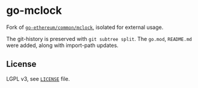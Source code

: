 # go-mclock

Fork of [`go-ethereum/common/mclock`](https://github.com/ethereum/go-ethereum/tree/master/common/mclock), isolated for external usage.

The git-history is preserved with `git subtree split`.
The `go.mod`, `README.md` were added, along with import-path updates.

## License

LGPL v3, see [`LICENSE`](./LICENSE) file.
